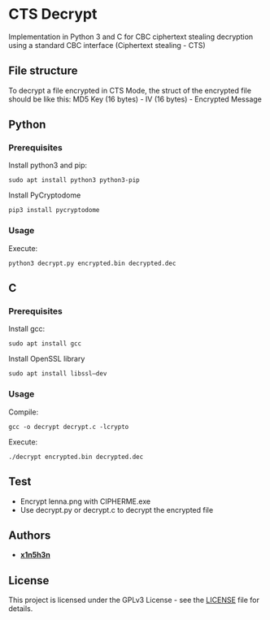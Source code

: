 # CTS Decrypt
Implementation in Python 3 and C for CBC ciphertext stealing decryption using a standard CBC interface (Ciphertext stealing - CTS)

## File structure
To decrypt a file encrypted in CTS Mode, the struct of the encrypted file should be like this:
MD5 Key (16 bytes) - IV (16 bytes) - Encrypted Message

## Python
### Prerequisites
Install python3 and pip:
```
sudo apt install python3 python3-pip
```
Install PyCryptodome 
```
pip3 install pycryptodome
```
### Usage
Execute:
```
python3 decrypt.py encrypted.bin decrypted.dec
```
## C
### Prerequisites
Install gcc:
```
sudo apt install gcc
```
Install OpenSSL library
```
sudo apt install libssl–dev
```
### Usage
Compile:
```
gcc -o decrypt decrypt.c -lcrypto
```
Execute:
```
./decrypt encrypted.bin decrypted.dec
```

## Test
- Encrypt lenna.png with CIPHERME.exe
- Use decrypt.py or decrypt.c to decrypt the encrypted file

## Authors
* **[x1n5h3n](https://github.com/x1n5h3n)**

## License
This project is licensed under the GPLv3 License - see the [LICENSE](LICENSE) file for details.
